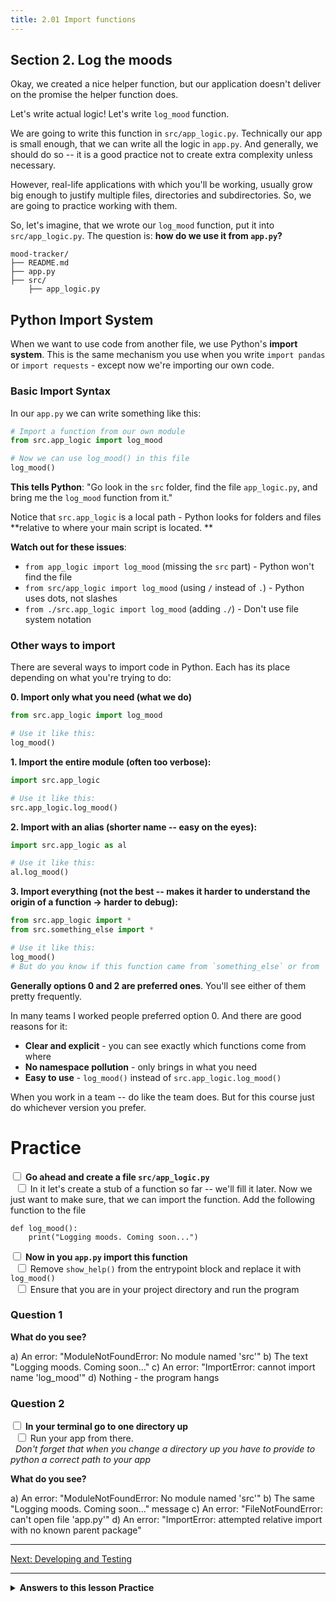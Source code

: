 ```yaml
---
title: 2.01 Import functions
---
```

## Section 2. Log the moods

Okay, we created a nice helper function, but our application doesn't deliver on the promise the helper function does.

Let's write actual logic! Let's write `log_mood` function.

We are going to write this function in `src/app_logic.py`. Technically our app is small enough, that we can write all the logic in `app.py`. And generally, we should do so -- it is a good practice not to create extra complexity unless necessary.

However, real-life applications with which you'll be working, usually grow big enough to justify multiple files, directories and subdirectories. So, we are going to practice working with them.

So, let's imagine, that we wrote our `log_mood` function, put it into `src/app_logic.py`. The question is: **how do we use it from `app.py`?**

```
mood-tracker/        
├── README.md        
├── app.py
├── src/   
	├── app_logic.py          
```

## Python Import System
When we want to use code from another file, we use Python's **import system**. This is the same mechanism you use when you write `import pandas` or `import requests` - except now we're importing our own code.

### Basic Import Syntax
In our `app.py` we can write something like this:
```python
# Import a function from our own module
from src.app_logic import log_mood

# Now we can use log_mood() in this file
log_mood()
```

**This tells Python**: "Go look in the `src` folder, find the file `app_logic.py`, and bring me the `log_mood` function from it."

Notice that `src.app_logic` is a local path - Python looks for folders and files **relative to where your main script is located. **

**Watch out for these issues**:
- `from app_logic import log_mood` (missing the `src` part) - Python won't find the file
- `from src/app_logic import log_mood` (using `/` instead of `.`) - Python uses dots, not slashes
- `from ./src.app_logic import log_mood` (adding `./`) - Don't use file system notation

### Other ways to import

There are several ways to import code in Python. Each has its place depending on what you're trying to do:

**0. Import only what you need (what we do)**
```python
from src.app_logic import log_mood

# Use it like this:
log_mood()
```

**1. Import the entire module (often too verbose):**
```python
import src.app_logic

# Use it like this:
src.app_logic.log_mood()
```

**2. Import with an alias (shorter name -- easy on the eyes):**
```python
import src.app_logic as al

# Use it like this:
al.log_mood()
```

**3. Import everything (not the best  -- makes it harder to  understand the origin of a function -> harder to debug):**
```python
from src.app_logic import *
from src.something_else import *

# Use it like this:
log_mood()
# But do you know if this function came from `something_else` or from `app_logic`?
```

**Generally options 0 and 2 are preferred ones**. You'll see either of them pretty frequently.

In many teams I worked people preferred option 0. And there are good reasons for it:
- **Clear and explicit** - you can see exactly which functions come from where
- **No namespace pollution** - only brings in what you need
- **Easy to use** - `log_mood()` instead of `src.app_logic.log_mood()`

When you work in a team -- do like the team does. But for this course just do whichever version you prefer. 

# Practice
<input type="checkbox"> **Go ahead and create a file `src/app_logic.py`**
<br>&nbsp;&nbsp;<input type="checkbox"> In it let's create a stub of a function so far -- we'll fill it later. Now we just want to make sure, that we can import the function. Add the following function to the file
```
def log_mood():
	print("Logging moods. Coming soon...")
```
<input type="checkbox"> **Now in you `app.py` import this function**
<br>&nbsp;&nbsp;<input type="checkbox"> Remove `show_help()` from the entrypoint block and replace it with `log_mood()`
<br>&nbsp;&nbsp;<input type="checkbox"> Ensure that you are in your project directory and run the program

### Question 1
**What do you see?**

a) An error: "ModuleNotFoundError: No module named 'src'"
b) The text "Logging moods. Coming soon..."
c) An error: "ImportError: cannot import name 'log_mood'"
d) Nothing - the program hangs
### Question 2
<input type="checkbox"> **In your terminal go to one directory up**
<br>&nbsp;&nbsp;<input type="checkbox"> Run your app from there.
<br>&nbsp;&nbsp;*Don't forget that when you change a directory up you have to provide to python a correct path to your app*

**What do you see?**

a) An error: "ModuleNotFoundError: No module named 'src'"
b) The same "Logging moods. Coming soon..." message
c) An error: "FileNotFoundError: can't open file 'app.py'"
d) An error: "ImportError: attempted relative import with no known parent package"

---

[Next: Developing and Testing](22_test_and_dev.md)

---

<details>
<summary><b>Answers to this lesson Practice</b></summary>

<b>Question 1 - Correct answer:</b> <p><b>b) The text "Logging moods. Coming soon..."</b></p>
<p>When you run `python app.py` from your project directory, Python successfully imports the `log_mood` function from `src/app_logic.py` and executes it, displaying the placeholder message. This confirms that your import system is working correctly and Python can find your custom module.</p>

<b>Question 2 - Correct answer:</b> <p><b>b) The same "Logging moods. Coming soon..." message</b></p>
<p>When you run the script from a directory above your project (e.g., `python mood-tracker/app.py`), Python still successfully finds and imports the `src.app_logic` module <b>because the import path is relative to where the script file (`app.py`) is located</b>, not where you're running the command from. Since `app.py` and the `src` folder are in the same directory, Python can resolve the import correctly and the program runs normally, displaying the same message.</p>

</details>
<!-- end of answers section -->